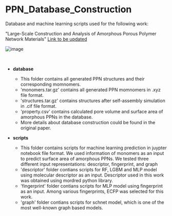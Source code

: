 # PPN_Database_Construction
Database and machine learning scripts used for the following work:

"Large-Scale Construction and Analysis of Amorphous Porous Polymer Network Materials" [Link to be updated]()  

![image](https://github.com/parkjunkil/PPN_Database/assets/88761984/0584bce0-6e0b-4eaa-a4c1-c30c896edf96)


<br/>

* **database**

  * This folder contains all generated PPN structures and their corresponding momnomers. 
  * 'monomers.tar.gz' contains all generated PPN momnomers in .xyz file format. 
  * 'structures.tar.gz' contains structures after self-assembly simulation in .cif file format.
  * 'property.csv' contains calculated pore volume and surface area of amorphous PPNs in the database.
  * More details about database construction could be found in the original paper.
    
* **scripts**

  * This folder contains scripts for machine learning prediction in juypter notebook file format. We used information of monomers as an input to predict surface area of amorphous PPNs. We tested three different input representations: descriptor, fingerprint, and graph
  * 'descriptor' folder contians scripts for RF, LGBM and MLP model using molecular descriptor as an input. Descriptor used in this work was obtained using mordred python library.
  * 'fingerprint' folder contians scripts for MLP model using fingerprint as an input. Among various fingerprints, ECFP was selected for this work.
  * 'graph' folder contians scripts for schnet model, which is one of the most well-known graph based models.
